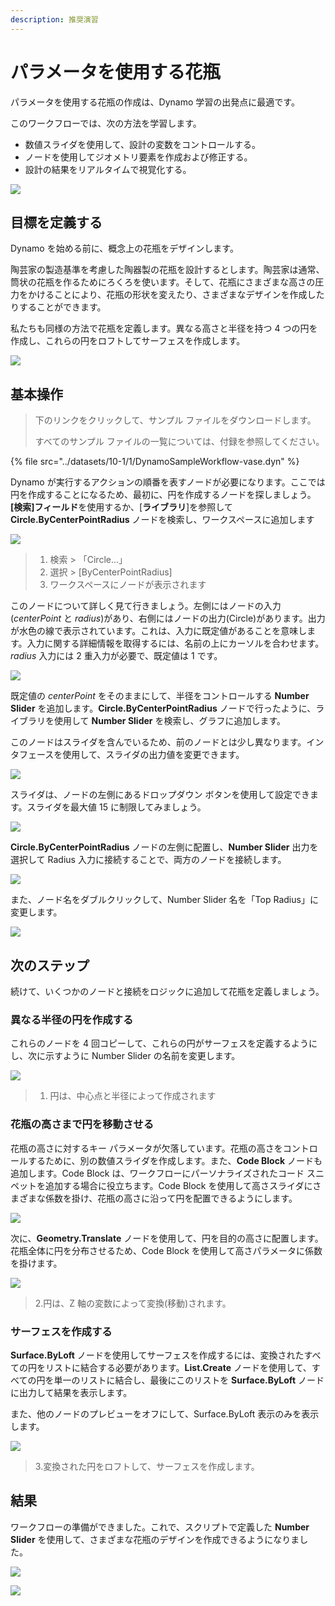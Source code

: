 ```yaml
---
description: 推奨演習
---
```


# パラメータを使用する花瓶

パラメータを使用する花瓶の作成は、Dynamo 学習の出発点に最適です。

このワークフローでは、次の方法を学習します。

* 数値スライダを使用して、設計の変数をコントロールする。
* ノードを使用してジオメトリ要素を作成および修正する。
* 設計の結果をリアルタイムで視覚化する。

![](../images/10-1/1/vase1(3).gif)

## 目標を定義する

Dynamo を始める前に、概念上の花瓶をデザインします。

陶芸家の製造基準を考慮した陶器製の花瓶を設計するとします。陶芸家は通常、筒状の花瓶を作るためにろくろを使います。そして、花瓶にさまざまな高さの圧力をかけることにより、花瓶の形状を変えたり、さまざまなデザインを作成したりすることができます。

私たちも同様の方法で花瓶を定義します。異なる高さと半径を持つ 4 つの円を作成し、これらの円をロフトしてサーフェスを作成します。

![](../images/10-1/1/vase2.png)

## 基本操作

> 下のリンクをクリックして、サンプル ファイルをダウンロードします。
>
> すべてのサンプル ファイルの一覧については、付録を参照してください。

{% file src="../datasets/10-1/1/DynamoSampleWorkflow-vase.dyn" %}

Dynamo が実行するアクションの順番を表すノードが必要になります。ここでは円を作成することになるため、最初に、円を作成するノードを探しましょう。**[検索]フィールド**を使用するか、[**ライブラリ**]を参照して **Circle.ByCenterPointRadius** ノードを検索し、ワークスペースに追加します

![](../images/10-1/1/vase8.png)

> 1. 検索 > 「Circle...」
> 2. 選択 > [ByCenterPointRadius]
> 3. ワークスペースにノードが表示されます

このノードについて詳しく見て行きましょう。左側にはノードの入力(_centerPoint_ と _radius_)があり、右側にはノードの出力(Circle)があります。出力が水色の線で表示されています。これは、入力に既定値があることを意味します。入力に関する詳細情報を取得するには、名前の上にカーソルを合わせます。_radius_ 入力には 2 重入力が必要で、既定値は 1 です。

![](../images/10-1/1/vase10.png)

既定値の _centerPoint_ をそのままにして、半径をコントロールする **Number Slider** を追加します。**Circle.ByCenterPointRadius** ノードで行ったように、ライブラリを使用して **Number Slider** を検索し、グラフに追加します。

このノードはスライダを含んでいるため、前のノードとは少し異なります。インタフェースを使用して、スライダの出力値を変更できます。

![](../images/10-1/1/vase13(1).gif)

スライダは、ノードの左側にあるドロップダウン ボタンを使用して設定できます。スライダを最大値 15 に制限してみましょう。

![](../images/10-1/1/vase11.png)

**Circle.ByCenterPointRadius** ノードの左側に配置し、**Number Slider** 出力を選択して Radius 入力に接続することで、両方のノードを接続します。

![](../images/10-1/1/vase12.png)

また、ノード名をダブルクリックして、Number Slider 名を「Top Radius」に変更します。

![](../images/10-1/1/vase14.png)

## 次のステップ

続けて、いくつかのノードと接続をロジックに追加して花瓶を定義しましょう。

### 異なる半径の円を作成する

これらのノードを 4 回コピーして、これらの円がサーフェスを定義するようにし、次に示すように Number Slider の名前を変更します。

![](../images/10-1/1/vase4(1)(1).png)

> 1. 円は、中心点と半径によって作成されます

### 花瓶の高さまで円を移動させる

花瓶の高さに対するキー パラメータが欠落しています。花瓶の高さをコントロールするために、別の数値スライダを作成します。また、**Code Block** ノードも追加します。Code Block は、ワークフローにパーソナライズされたコード スニペットを追加する場合に役立ちます。Code Block を使用して高さスライダにさまざまな係数を掛け、花瓶の高さに沿って円を配置できるようにします。

![](../images/10-1/1/vase15(1).png)

次に、**Geometry.Translate** ノードを使用して、円を目的の高さに配置します。花瓶全体に円を分布させるため、Code Block を使用して高さパラメータに係数を掛けます。

![](../images/10-1/1/vase5.png)

> 2\.円は、Z 軸の変数によって変換(移動)されます。

### サーフェスを作成する

**Surface.ByLoft** ノードを使用してサーフェスを作成するには、変換されたすべての円をリストに結合する必要があります。**List.Create** ノードを使用して、すべての円を単一のリストに結合し、最後にこのリストを **Surface.ByLoft** ノードに出力して結果を表示します。

また、他のノードのプレビューをオフにして、Surface.ByLoft 表示のみを表示します。

![](../images/10-1/1/vase6(1)(1).png)

> 3\.変換された円をロフトして、サーフェスを作成します。

## 結果

ワークフローの準備ができました。これで、スクリプトで定義した **Number Slider** を使用して、さまざまな花瓶のデザインを作成できるようになりました。

![](../images/10-1/1/vase1(3).gif)

![](../images/10-1/1/vase7.png)
